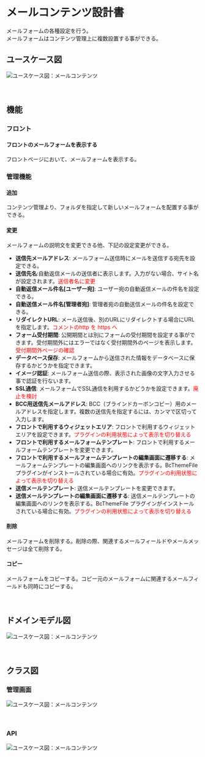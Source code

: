 # メールコンテンツ設計書

メールフォームの各種設定を行う。  
メールフォームはコンテンツ管理上に複数設置する事ができる。 

## ユースケース図
![ユースケース図：メールコンテンツ](../../../svg/use_case/bc-mail/mail_contents.svg)

　
## 機能
### フロント
#### フロントのメールフォームを表示する
フロントページにおいて、メールフォームを表示する。

### 管理機能
#### 追加
コンテンツ管理より、フォルダを指定して新しいメールフォームを配置する事ができる。


#### 変更
メールフォームの説明文を変更できる他、下記の設定変更ができる。

- **送信先メールアドレス**: メールフォーム送信時にメールを送信する宛先を設定できる。
- **送信先名**:自動返信メールの送信者に表示します。入力がない場合、サイト名が設定されます。<span style="color: red">送信者名に変更</span>
- **自動返信メール件名[ユーザー宛]**: ユーザー宛の自動返信メールの件名を設定できる。
- **自動送信メール件名[管理者宛]**: 管理者宛の自動送信メールの件名を設定できる。
- **リダイレクトURL**: メール送信後、別のURLにリダイレクトする場合にURLを指定します。<span style="color: red">コメントのhttp を https へ</span>
- **フォーム受付期間**: 公開期間とは別にフォームの受付期間を設定する事ができます。受付期間外にはエラーではなく受付期間外のページを表示します。<span style="color: red">受付期間外ページの確認</span>
- **データベース保存**: メールフォームから送信された情報をデータベースに保存するかどうかを指定できます。
- **イメージ認証**: メールフォーム送信の際、表示された画像の文字入力させる事で認証を行ないます。
- **SSL通信**: メールフォームでSSL通信を利用するかどうかを設定できます。<span style="color: red">廃止を検討</span>
- **BCC用送信先メールアドレス**: BCC（ブラインドカーボンコピー）用のメールアドレスを指定します。複数の送信先を指定するには、カンマで区切って入力します。
- **フロントで利用するウィジェットエリア**: フロントで利用するウィジェットエリアを設定できます。<span style="color: red">プラグインの利用状態によって表示を切り替える</span> 
- **フロントで利用するメールフォームテンプレート**: フロントで利用するメールフォームテンプレートを変更できます。 
- **フロントで利用するメールフォームテンプレートの編集画面に遷移する**: メールフォームテンプレートの編集画面へのリンクを表示する。BcThemeFile プラグインがインストールされている場合に有効。<span style="color: red">プラグインの利用状態によって表示を切り替える</span>
- **送信メールテンプレート**: 送信メールテンプレートを変更できます。
- **送信メールテンプレートの編集画面に遷移する**: 送信メールテンプレートの編集画面へのリンクを表示する。BcThemeFile プラグインがインストールされている場合に有効。<span style="color: red">プラグインの利用状態によって表示を切り替える</span>


#### 削除
メールフォームを削除する。削除の際、関連するメールフィールドやメールメッセージは全て削除する。

#### コピー
メールフォームをコピーする。コピー元のメールフォームに関連するメールフィールドも同時にコピーする。

　
## ドメインモデル図
![ユースケース図：メールコンテンツ](../../../svg/domain_model/bc-mail/mail_contents.svg)

　
## クラス図
### 管理画面
![ユースケース図：メールコンテンツ](../../../svg/class/bc-mail/manage_mail_contents.svg)

　
### API
![ユースケース図：メールコンテンツ](../../../svg/class/bc-mail/api_mail_contents.svg)

